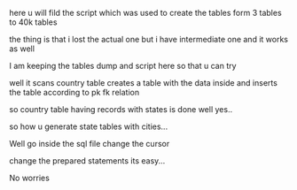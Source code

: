 here u will fild the script which was used to create the tables form 3 tables to 40k tables

the thing is that i lost the actual one but i have intermediate one and it works as well

I am keeping the tables dump and script here so that u can try




well it scans country table creates a table with the data inside and inserts the table according to pk fk relation

so country table having records with states is done well yes..


so how u generate state tables with cities...


Well go inside the sql file change the cursor 

change the prepared statements  its easy...


No worries
